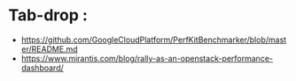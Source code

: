# Tab-drop :
* https://github.com/GoogleCloudPlatform/PerfKitBenchmarker/blob/master/README.md
* https://www.mirantis.com/blog/rally-as-an-openstack-performance-dashboard/

